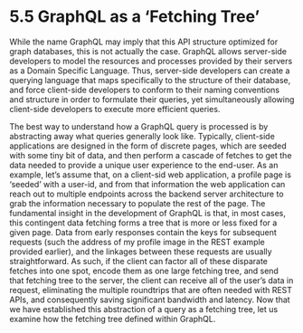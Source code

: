 # 5.5 GraphQL as a ‘Fetching Tree’

While the name GraphQL may imply that this API structure optimized for graph databases, this is not actually the case. GraphQL allows server-side developers to model the resources and processes provided by their servers as a Domain Specific Language. Thus, server-side developers can create a querying language that maps specifically to the structure of their database, and force client-side developers to conform to their naming conventions and structure in order to formulate their queries, yet simultaneously allowing client-side developers to execute more efficient queries.



The best way to understand how a GraphQL query is processed is by abstracting away what queries generally look like. Typically, client-side applications are designed in the form of discrete pages, which are seeded with some tiny bit of data, and then perform a cascade of fetches to get the data needed to provide a unique user experience to the end-user. As an example, let’s assume that, on a client-sid web application, a profile page is ‘seeded’ with a user-id, and from that information the web application can reach out to multiple endpoints across the backend server architecture to grab the information necessary to populate the rest of the page. The fundamental insight in the development of GraphQL is that, in most cases, this contingent data fetching forms a tree that is more or less fixed for a given page. Data from early responses contain the keys for subsequent requests (such the address of my profile image in the REST example provided earlier), and the linkages between these requests are usually straightforward. As such, if the client can factor all of these disparate fetches into one spot, encode them as one large fetching tree, and send that fetching tree to the server, the client can receive all of the user’s data in request, eliminating the multiple roundtrips that are often needed with REST APIs, and consequently saving significant bandwidth and latency. Now that we have established this abstraction of a query as a fetching tree, let us examine how the fetching tree defined within GraphQL.
